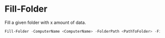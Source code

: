 # Fill-Folder
Fill a given folder with x amount of data.

``` PowerShell
Fill-Folder -ComputerName <ComputerName> -FolderPath <PathToFolder> -FileSize <SizeOfFile> -SizeType <Bytes | KB | MB | GB> -Copies <NumCopies>
```
